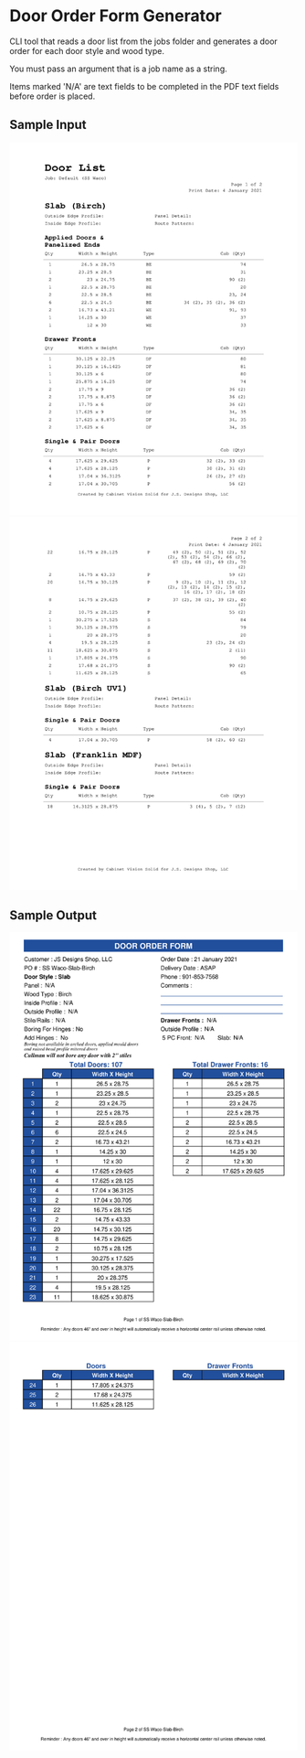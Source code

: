 # Door Order Form Generator
CLI tool that reads a door list from the jobs folder and generates a door order for each door style and wood type.

You must pass an argument that is a job name as a string.

Items marked 'N/A' are text fields to be completed in the PDF text fields before order is placed.


## Sample Input
![Sample Input](/sample-1.png)
![Sample Input](/sample-2.png)

## Sample Output
![Sample Output](/sample_pdf.png)
![Sample Output](/sample_pdf2.png)
